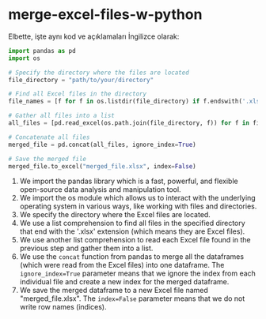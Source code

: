 # merge-excel-files-w-python

Elbette, işte aynı kod ve açıklamaları İngilizce olarak:

```python
import pandas as pd
import os

# Specify the directory where the files are located
file_directory = "path/to/your/directory"

# Find all Excel files in the directory
file_names = [f for f in os.listdir(file_directory) if f.endswith('.xlsx')]

# Gather all files into a list
all_files = [pd.read_excel(os.path.join(file_directory, f)) for f in file_names]

# Concatenate all files
merged_file = pd.concat(all_files, ignore_index=True)

# Save the merged file
merged_file.to_excel("merged_file.xlsx", index=False)
```


1. We import the pandas library which is a fast, powerful, and flexible open-source data analysis and manipulation tool.
2. We import the os module which allows us to interact with the underlying operating system in various ways, like working with files and directories.
4. We specify the directory where the Excel files are located.
6. We use a list comprehension to find all files in the specified directory that end with the '.xlsx' extension (which means they are Excel files).
8. We use another list comprehension to read each Excel file found in the previous step and gather them into a list.
10. We use the `concat` function from pandas to merge all the dataframes (which were read from the Excel files) into one dataframe. The `ignore_index=True` parameter means that we ignore the index from each individual file and create a new index for the merged dataframe.
12. We save the merged dataframe to a new Excel file named "merged_file.xlsx". The `index=False` parameter means that we do not write row names (indices).
